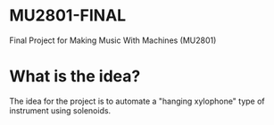 # MU2801-FINAL
Final Project for Making Music With Machines (MU2801)

# What is the idea?
The idea for the project is to automate a "hanging xylophone" type of instrument using solenoids.
